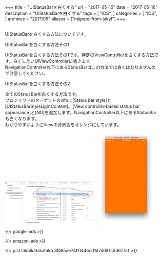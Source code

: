 +++
title = "UIStatusBarを白くする"
url = "2017-05-16"
date = "2017-05-16"
description = "UIStatusBarを白くする"
tags = [
    "iOS",
]
categories = [
    "iOS",
]
archives = "2017/05"
aliases = ["migrate-from-jekyl"]
+++

<br>
UIStatusBarを白くする方法についてです。  

UIStatusBarを白くする方法その1  

UIStatusBarを白くする方法その1です。特定のViewControllerを白くする方法です。白くしたいUIViewControllerに書きます。  
NavigationController以下にあるStatusBarはこの方法では白くはなりませんので注意してください。  

UIStatusBarを白くする方法その2

全てのStatusBarを白くする方法です。  
プロジェクトのターゲットのinfoに[Status bar style]と[UIStatusBarStyleLightContent]、[View controller-based status bar appearance]と[NO]を追加します。NavigationController以下にあるStatusBarも白くなります。  
 わかりやすいようにViewの背景色をオレンジにしています。  

 ![alt](1.png)
 ![alt](2.png)

 <!-- Google Ads -->
 {{< google-ads >}}

 <!-- Amazon Ads -->
 {{< amazon-ads >}}

{{< gist takoikatakotako 3f485ae74f1144ec0147dd81c3d677cf >}}
